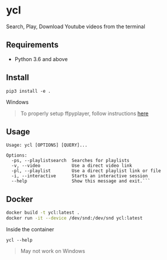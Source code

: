 # ycl
Search, Play, Download Youtube videos from the terminal

## Requirements

* Python 3.6 and above

## Install

```
pip3 install -e .
```

Windows

> To properly setup ffpyplayer, follow instructions [here](http://matham.github.io/ffpyplayer/installation.html)


## Usage

```
Usage: ycl [OPTIONS] [QUERY]...

Options:
  -ps, --playlistsearch  Searches for playlists
  -v, --video            Use a direct video link
  -pl, --playlist        Use a direct playlist link or file
  -i, --interactive      Starts an interactive session
  --help                 Show this message and exit.```
```

## Docker

```bash
docker build -t ycl:latest .
docker run -it --device /dev/snd:/dev/snd ycl:latest
```

Inside the container

```
ycl --help
```

> May not work on Windows
